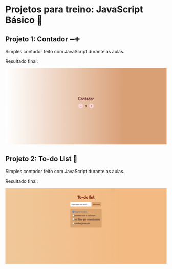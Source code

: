 # Projetos para treino: JavaScript Básico 🚀
## Projeto 1: Contador ➖➕ 
Simples contador feito com JavaScript durante as aulas. 

Resultado final:

![ProjetoFinal](contador/assets/projeto-final.png)

## Projeto 2: To-do List 📑
Simples contador feito com JavaScript durante as aulas. 

Resultado final:

![ProjetoFinal](to-do/assets/projeto-final.png)